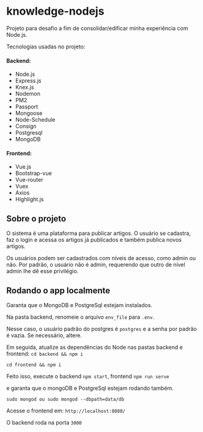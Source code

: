 # knowledge-nodejs

Projeto para desafio a fim de consolidar/edificar minha experiência com Node.js.

Tecnologias usadas no projeto:

#### Backend:

* Node.js
* Express.js
* Knex.js
* Nodemon
* PM2
* Passport
* Mongoose
* Node-Schedule
* Consign
* Postgresql
* MongoDB

#### Frontend:

* Vue.js
* Bootstrap-vue
* Vue-router
* Vuex
* Axios
* Highlight.js


## Sobre o projeto

O sistema é uma plataforma para publicar artigos. O usuário se cadastra, faz o login e acessa os artigos já publicados e também publica novos artigos.

Os usuários podem ser cadastrados com níveis de acesso, como admin ou não. Por padrão, o usuário não é admin, requerendo que outro de nível admin lhe dê
esse privilégio.

## Rodando o app localmente

Garanta que o MongoDB e PostgreSql estejam instalados.

Na pasta backend, renomeie o arquivo `env_file` para `.env`.

Nesse caso, o usuário padrão do postgres é `postgres` e a senha por padrão é vazia. Se necessário, altere.

Em seguida, atualize as dependências do Node nas pastas backend e frontend:
`cd backend && npm i`

`cd frontend && npm i`

Feito isso, execute o backend `npm start`, frontend `npm run serve`

e garanta que o mongoDB e PostgreSql estejam rodando também.

`sudo mongod ou sudo mongod --dbpath=data/db`

Acesse o frontend em:
`http://localhost:8080/`

O backend roda na porta `3000`


